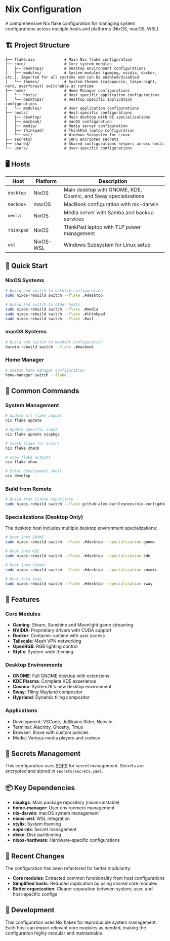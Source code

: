 # Nix Configuration

A comprehensive Nix flake configuration for managing system configurations across multiple hosts and platforms (NixOS, macOS, WSL).

## 🏗️ Project Structure

```
├── flake.nix             # Main Nix flake configuration
├── core/                 # Core system modules
│   ├── desktops/         # Desktop environment configurations
│   ├── modules/          # System modules (gaming, nvidia, docker, etc.). Imported for all systems and can be enabled/disabled
│   └── themes/           # System themes (catppuccin, tokyo-night, nord, everforest) switchable at runtime
├── home/                 # Home Manager configurations    
│   └── hosts/            # Host specific applicaiton configurations
│   └── desktops/         # Desktop specific application configurations
│   └── modules/          # User application configurations
├── hosts/                # Host-specific configurations
│   ├── desktop/          # Main desktop with DE specializations
│   ├── macbook/          # macOS configuration
│   ├── media/            # Media server configuration
│   ├── thinkpad/         # ThinkPad laptop configuration
│   └── wsl/              # Windows Subsystem for Linux
├── secrets/              # SOPS encrypted secrets
├── shared/               # Shared configurations helpers across hosts
└── users/                # User-specific configurations
```

## 🖥️ Hosts

| Host       | Platform  | Description                                                    |
| ---------- | --------- | -------------------------------------------------------------- |
| `desktop`  | NixOS     | Main desktop with GNOME, KDE, Cosmic, and Sway specializations |
| `macbook`  | macOS     | MacBook configuration with nix-darwin                          |
| `media`    | NixOS     | Media server with Samba and backup services                    |
| `thinkpad` | NixOS     | ThinkPad laptop with TLP power management                      |
| `wsl`      | NixOS-WSL | Windows Subsystem for Linux setup                              |

## 🚀 Quick Start

### NixOS Systems

```bash
# Build and switch to desktop configuration
sudo nixos-rebuild switch --flake .#desktop

# Build and switch to other hosts
sudo nixos-rebuild switch --flake .#media
sudo nixos-rebuild switch --flake .#thinkpad
sudo nixos-rebuild switch --flake .#wsl
```

### macOS Systems

```bash
# Build and switch to macbook configuration
darwin-rebuild switch --flake .#macbook
```

### Home Manager

```bash
# Switch home manager configuration
home-manager switch --flake .
```

## 🔧 Common Commands

### System Management

```bash
# Update all flake inputs
nix flake update

# Update specific input
nix flake update nixpkgs

# Check flake for errors
nix flake check

# Show flake outputs
nix flake show

# Enter development shell
nix develop
```

### Build from Remote

```bash
# Build from GitHub repository
sudo nixos-rebuild switch --flake github:alex-bartleynees/nix-config#desktop
```

### Specializations (Desktop Only)

The desktop host includes multiple desktop environment specializations:

```bash
# Boot into GNOME
sudo nixos-rebuild switch --flake .#desktop --specialisation gnome

# Boot into KDE
sudo nixos-rebuild switch --flake .#desktop --specialisation kde

# Boot into Cosmic
sudo nixos-rebuild switch --flake .#desktop --specialisation cosmic

# Boot into Sway
sudo nixos-rebuild switch --flake .#desktop --specialisation sway
```

## 🎨 Features

### Core Modules

- **Gaming**: Steam, Sunshine and Moonlight game streaming
- **NVIDIA**: Proprietary drivers with CUDA support
- **Docker**: Container runtime with user access
- **Tailscale**: Mesh VPN networking
- **OpenRGB**: RGB lighting control
- **Stylix**: System-wide theming

### Desktop Environments

- **GNOME**: Full GNOME desktop with extensions
- **KDE Plasma**: Complete KDE experience
- **Cosmic**: System76's new desktop environment
- **Sway**: Tiling Wayland compositor
- **Hyprland**: Dynamic tiling compositor

### Applications

- Development: VSCode, JetBrains Rider, Neovim
- Terminal: Alacritty, Ghostty, Tmux
- Browser: Brave with custom policies
- Media: Various media players and codecs

## 🔐 Secrets Management

This configuration uses [SOPS](https://github.com/Mic92/sops-nix) for secret management. Secrets are encrypted and stored in `secrets/secrets.yaml`.

## 📦 Key Dependencies

- **nixpkgs**: Main package repository (nixos-unstable)
- **home-manager**: User environment management
- **nix-darwin**: macOS system management
- **nixos-wsl**: WSL integration
- **stylix**: System theming
- **sops-nix**: Secret management
- **disko**: Disk partitioning
- **nixos-hardware**: Hardware-specific configurations

## 🔄 Recent Changes

The configuration has been refactored for better modularity:

- **Core modules**: Extracted common functionality from host configurations
- **Simplified hosts**: Reduced duplication by using shared core modules
- **Better organization**: Clearer separation between system, user, and host-specific configs

## 📝 Development

This configuration uses Nix flakes for reproducible system management. Each host can import relevant core modules as needed, making the configuration highly modular and maintainable.

